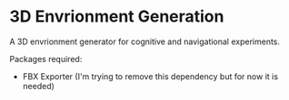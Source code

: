 # 3D Envrionment Generation
 
A 3D envrionment generator for cognitive and navigational experiments. 

Packages required:
- FBX Exporter (I'm trying to remove this dependency but for now it is needed)

